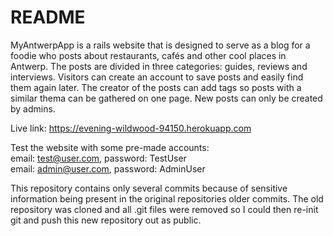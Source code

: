 # README

MyAntwerpApp is a rails website that is designed to serve as a blog for a foodie who posts about restaurants, cafés and other cool places in Antwerp. The posts are divided in three categories: guides, reviews and interviews. Visitors can create an account to save posts and easily find them again later. The creator of the posts can add tags so posts with a similar thema can be gathered on one page. New posts can only be created by admins.

Live link: https://evening-wildwood-94150.herokuapp.com

Test the website with some pre-made accounts:\
  email: test@user.com, password: TestUser\
  email: admin@user.com, password: AdminUser
  
This repository contains only several commits because of sensitive information being present in the original repositories older commits.
The old repository was cloned and all .git files were removed so I could then re-init git and push this new repository out as public.

